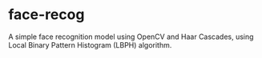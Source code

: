 # face-recog
A simple face recognition model using OpenCV and Haar Cascades, using Local Binary Pattern Histogram (LBPH) algorithm.
